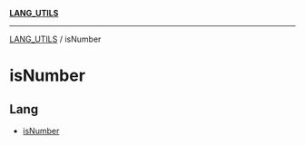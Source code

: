[**LANG_UTILS**](../README.md)

***

[LANG_UTILS](../README.md) / isNumber

# isNumber

## Lang

- [isNumber](functions/isNumber.md)

